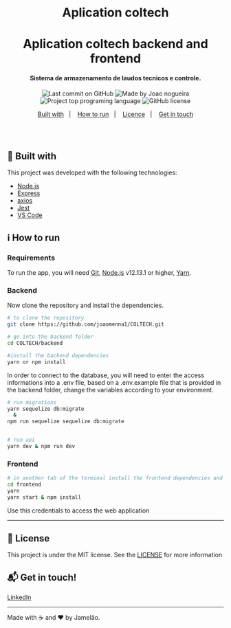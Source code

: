 <h1 align="center">
    Aplication coltech
    <br>
</h1>

<h1 align="center">
   Aplication coltech backend and frontend
</h1>

<h4 align="center">
  Sistema de armazenamento de laudos tecnicos e controle.
</h4>

<p align="center">
<img alt="Last commit on GitHub" src="https://img.shields.io/github/last-commit/joaomenna1/COLTECH?color=7159C1">
<img alt="Made by Joao nogueira" src="https://img.shields.io/badge/made%20by-joaomenna1-%20?color=7159C1">
<img alt="Project top programing language" src="https://img.shields.io/github/languages/top/joaomenna1/COLTECH?color=7159C1">
<img alt="GitHub license" src="https://img.shields.io/github/license/joaomenna1/COLTECH?color=7159C1">
</p> 

<p align="center">
  <a href="#rocket-built-with">Built with</a>&nbsp;&nbsp;&nbsp;|&nbsp;&nbsp;&nbsp;
  <a href="#information_source-how-to-run">How to run</a>&nbsp;&nbsp;&nbsp;|&nbsp;&nbsp;&nbsp;
  <a href="#page_facing_up-license">Licence</a>&nbsp;&nbsp;&nbsp;|&nbsp;&nbsp;&nbsp;
  <a href="#mailbox_with_mail-get-in-touch">Get in touch</a>
</p>
<br><br>

## :rocket: Built with

This project was developed with the following technologies:

-  [Node.js](https://nodejs.org/)
-  [Express](https://expressjs.com/)
-  [axios](https://github.com/axios/axios)
-  [Jest](https://jestjs.io/)
-  [VS Code](https://code.visualstudio.com/)

## :information_source: How to run
### Requirements
To run the app, you will need [Git](https://git-scm.com), [Node.js](https://nodejs.org/) v12.13.1 or higher, [Yarn](https://yarnpkg.com/).
<br>

### Backend
Now clone the repository and install the dependencies.
```bash
# to clone the repository
git clone https://github.com/joaomenna1/COLTECH.git

# go into the backend folder
cd COLTECH/backend

#install the backend dependencies
yarn or npm install

```
In order to connect to the database, you will need to enter the access informations into a .env file, based on a .env.example file that is provided in the backend folder, change the variables according to your environment.
```bash
# run migrations
yarn sequelize db:migrate
  &
npm run sequelize sequelize db:migrate


# run api
yarn dev & npm run dev
```
### Frontend

```bash
# in another tab of the terminal install the frontend dependencies and run it 
cd frontend
yarn
yarn start & npm install
```
Use this credentials to access the web application

---

## :page_facing_up: License

This project is under the MIT license. See the [LICENSE](https://github.com/joaomenna1/COLTECH/blob/master/LICENSE) for more information


## :mailbox_with_mail: Get in touch!

[LinkedIn](https://linkedin.com/in/nogueira-menna-barreto)

---

Made with :coffee: and ♥ by Jamelão.

